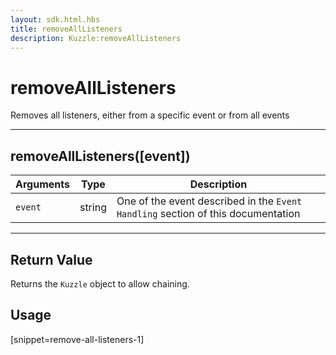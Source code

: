 ```yaml
---
layout: sdk.html.hbs
title: removeAllListeners
description: Kuzzle:removeAllListeners
---
```

  

# removeAllListeners
Removes all listeners, either from a specific event or from all events

---

## removeAllListeners([event])

| Arguments | Type | Description |
|---------------|---------|----------------------------------------|
| ``event`` | string | One of the event described in the ``Event Handling`` section of this documentation |

---

## Return Value

Returns the `Kuzzle` object to allow chaining.

## Usage

[snippet=remove-all-listeners-1]
